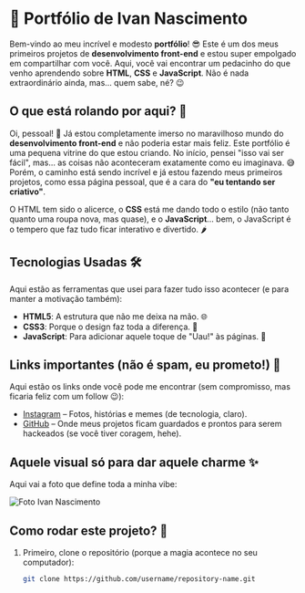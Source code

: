 # 🚀 Portfólio de Ivan Nascimento

Bem-vindo ao meu incrível e modesto **portfólio**! 😎 Este é um dos meus primeiros projetos de **desenvolvimento front-end** e estou super empolgado em compartilhar com você. Aqui, você vai encontrar um pedacinho do que venho aprendendo sobre **HTML**, **CSS** e **JavaScript**. Não é nada extraordinário ainda, mas… quem sabe, né? 😉

## O que está rolando por aqui? 🤔

Oi, pessoal! 👋 Já estou completamente imerso no maravilhoso mundo do **desenvolvimento front-end** e não poderia estar mais feliz. Este portfólio é uma pequena vitrine do que estou criando. No início, pensei "isso vai ser fácil", mas… as coisas não aconteceram exatamente como eu imaginava. 😅 Porém, o caminho está sendo incrível e já estou fazendo meus primeiros projetos, como essa página pessoal, que é a cara do **"eu tentando ser criativo"**.

O HTML tem sido o alicerce, o **CSS** está me dando todo o estilo (não tanto quanto uma roupa nova, mas quase), e o **JavaScript**... bem, o JavaScript é o tempero que faz tudo ficar interativo e divertido. 🌶️

## Tecnologias Usadas 🛠️

Aqui estão as ferramentas que usei para fazer tudo isso acontecer (e para manter a motivação também):

- **HTML5**: A estrutura que não me deixa na mão. 🌐
- **CSS3**: Porque o design faz toda a diferença. 💅
- **JavaScript**: Para adicionar aquele toque de "Uau!" às páginas. 🎉

## Links importantes (não é spam, eu prometo!) 📱

Aqui estão os links onde você pode me encontrar (sem compromisso, mas ficaria feliz com um follow 😉):

- [Instagram](https://www.instagram.com/franasc07/) – Fotos, histórias e memes (de tecnologia, claro).
- [GitHub](https://github.com/franasc07) – Onde meus projetos ficam guardados e prontos para serem hackeados (se você tiver coragem, hehe).

## Aquele visual só para dar aquele charme ✨

Aqui vai a foto que define toda a minha vibe:

![Foto Ivan Nascimento](Imagem%20do%20WhatsApp%20de%202024-12-18%20%C3%A0(s)%2011.54.50_2f878fa1.png)

## Como rodar este projeto? 🤖

1. Primeiro, clone o repositório (porque a magia acontece no seu computador):
   ```bash
   git clone https://github.com/username/repository-name.git
